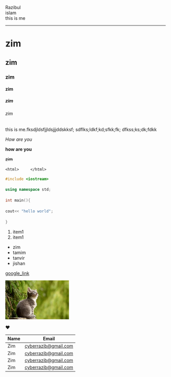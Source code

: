 <!--markdown tutorial-->
Razibul<br/>
islam <br/>
this is me <hr>

<!--Heading tag-->
# zim
## zim
### zim
#### zim
##### zim
###### zim

<!--paragraph-->
<p>this is me.fksdjldsfjjldsjjjddskksf;
sdflks;ldkf;kd;sfkk;fk;
dfkss;ks;dk;fdkk<p>

<!--italic-->

_How are you_

<!--Bold-->

__how are you__

<!-- strikethrough-->
~~zim~~

<!--oneline code-->

`<html>     </html> `

<!--Multipleline code-->

```c++
#include <iostream>

using namespace std;

int main(){

cout<< "hello world";

}
```
<!--order list-->
<ol>
 <li>item1</li>
 <li>item1</li>
</ol>

<!--unorder list-->

- zim
- tamim
- tanvir
- jishan

<!--link-->
 [google_link](https://www.google.com/)


 <!--image syntex-->

 <img src="./images/cat.jpg" width="200" hight="100">

 <!-- emoji-->
  ❤️

  <!--table-->
  | Name | Email|
  |------| ----------|
  |Zim   | cyberrazib@gmail.com|
  |Zim   | cyberrazib@gmail.com|
  |Zim   | cyberrazib@gmail.com|
  |Zim   | cyberrazib@gmail.com|

  




 









